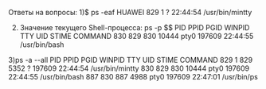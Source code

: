 Ответы на вопросы:
1)$ ps -eaf
HUAWEI 829 1 ? 22:44:54 /usr/bin/mintty


2) Значение текущего Shell-процесса: ps -p $$
PID PPID PGID WINPID TTY UID STIME COMMAND
830 829 830 10444 pty0 197609 22:44:55 /usr/bin/bash

3)ps -a --all
PID PPID PGID WINPID TTY UID STIME COMMAND
829 1 829 5352 ? 197609 22:44:54 /usr/bin/mintty
830 829 830 10444 pty0 197609 22:44:55 /usr/bin/bash
887 830 887 4988 pty0 197609 22:47:01 /usr/bin/ps
